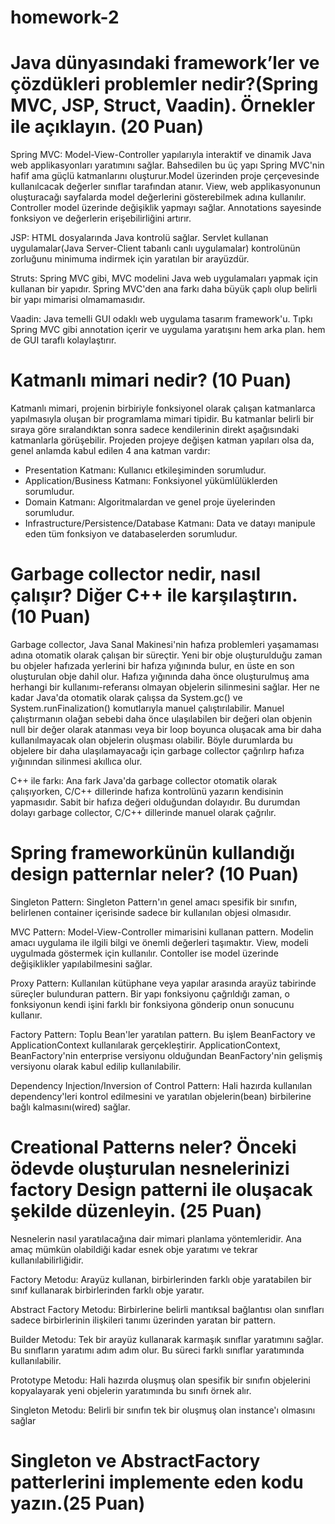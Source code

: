 # homework-2

# Java dünyasındaki framework’ler ve çözdükleri problemler nedir?(Spring MVC, JSP, Struct, Vaadin). Örnekler ile açıklayın. (20 Puan)

Spring MVC: Model-View-Controller yapılarıyla interaktif ve dinamik Java web applikasyonları yaratımını sağlar. Bahsedilen bu üç yapı Spring MVC'nin hafif ama güçlü katmanlarını oluşturur.Model üzerinden proje çerçevesinde kullanılcacak değerler sınıflar tarafından atanır. View, web applikasyonunun oluşturacağı sayfalarda model değerlerini gösterebilmek adına kullanılır. Controller model üzerinde değişiklik yapmayı sağlar. Annotations sayesinde fonksiyon ve değerlerin erişebilirliğini artırır. 

JSP: HTML dosyalarında Java kontrolü sağlar. Servlet kullanan uygulamalar(Java Server-Client tabanlı canlı uygulamalar) kontrolünün zorluğunu minimuma indirmek için yaratılan bir arayüzdür.
 
Struts: Spring MVC gibi, MVC modelini Java web uygulamaları yapmak için kullanan bir yapıdır. Spring MVC'den ana farkı daha büyük çaplı olup belirli bir yapı mimarisi olmamamasıdır. 

Vaadin: Java temelli GUI odaklı web uygulama tasarım framework'u. Tıpkı Spring MVC gibi annotation içerir ve uygulama yaratışını hem arka plan. hem de GUI taraflı kolaylaştırır.


# Katmanlı mimari nedir? (10 Puan)

Katmanlı mimari, projenin birbiriyle fonksiyonel olarak çalışan katmanlarca yapılmasıyla oluşan bir programlama mimari tipidir. Bu katmanlar belirli bir sıraya göre
sıralandıktan sonra sadece kendilerinin direkt aşağısındaki katmanlarla görüşebilir. Projeden projeye değişen katman yapıları olsa da, genel anlamda kabul edilen 4 ana katman vardır:
* Presentation Katmanı: Kullanıcı etkileşiminden sorumludur.
* Application/Business Katmanı: Fonksiyonel yükümlülüklerden sorumludur.
* Domain Katmanı: Algoritmalardan ve genel proje üyelerinden sorumludur.
* Infrastructure/Persistence/Database Katmanı: Data ve datayı manipule eden tüm fonksiyon ve databaselerden sorumludur.

# Garbage collector nedir, nasıl çalışır? Diğer C++ ile karşılaştırın. (10 Puan)

Garbage collector, Java Sanal Makinesi'nin hafıza problemleri yaşamaması adına otomatik olarak çalışan bir süreçtir. Yeni bir obje oluşturulduğu zaman bu objeler hafızada yerlerini bir hafıza yığınında bulur, en üste en son oluşturulan obje dahil olur. Hafıza yığınında daha önce oluşturulmuş ama herhangi bir kullanımı-referansı olmayan objelerin silinmesini sağlar. Her ne kadar Java'da otomatik olarak çalışsa da System.gc() ve System.runFinalization() komutlarıyla manuel çalıştırılabilir. Manuel çalıştırmanın olağan sebebi daha önce ulaşılabilen bir değeri olan objenin null bir değer olarak atanması veya bir loop boyunca oluşacak ama bir daha kullanılmayacak olan objelerin oluşması olabilir. Böyle durumlarda bu objelere bir daha ulaşılamayacağı için garbage collector çağrılırp hafıza yığınından silinmesi akıllıca olur.
     
C++ ile farkı: Ana fark Java'da garbage collector otomatik olarak çalışıyorken, C/C++ dillerinde hafıza kontrolünü yazarın kendisinin yapmasıdır. Sabit bir hafıza değeri olduğundan dolayıdır. Bu durumdan dolayı garbage collector, C/C++ dillerinde manuel olarak çağrılır.

# Spring frameworkünün kullandığı design patternlar neler? (10 Puan)


Singleton Pattern: Singleton Pattern'ın genel amacı spesifik bir sınıfın, belirlenen container içerisinde sadece bir kullanılan objesi olmasıdır.
 
MVC Pattern: Model-View-Controller mimarisini kullanan pattern. Modelin amacı uygulama ile ilgili bilgi ve önemli değerleri taşımaktır. View, modeli uygulmada göstermek için kullanılır. Contoller ise model üzerinde değişiklikler yapılabilmesini sağlar.

Proxy Pattern: Kullanılan kütüphane veya yapılar arasında arayüz tabirinde süreçler bulunduran pattern. Bir yapı fonksiyonu çağrıldığı zaman, o fonksiyonun kendi işini farklı bir fonksiyona gönderip onun sonucunu kullanır.

Factory Pattern: Toplu Bean'ler yaratılan pattern. Bu işlem BeanFactory ve ApplicationContext kullanılarak gerçekleştirir. ApplicationContext, BeanFactory'nin enterprise versiyonu olduğundan BeanFactory'nin gelişmiş versiyonu olarak kabul edilip kullanılabilir.

Dependency Injection/Inversion of Control Pattern: Hali hazırda kullanılan dependency'leri kontrol edilmesini ve yaratılan objelerin(bean) birbilerine bağlı kalmasını(wired) sağlar.



# Creational Patterns neler? Önceki ödevde oluşturulan nesnelerinizi factory Design patterni ile oluşacak şekilde düzenleyin. (25 Puan)

Nesnelerin nasıl yaratılacağına dair mimari planlama yöntemleridir. Ana amaç mümkün olabildiği kadar esnek obje yaratımı ve tekrar kullanılabilirliğidir.

Factory Metodu: Arayüz kullanan, birbirlerinden farklı obje yaratabilen bir sınıf kullanarak birbirlerinden farklı obje yaratır.
     
Abstract Factory Metodu: Birbirlerine belirli mantıksal bağlantısı olan sınıfları sadece birbirlerinin ilişkileri tanımı üzerinden yaratan bir pattern.

Builder Metodu: Tek bir arayüz kullanarak karmaşık sınıflar yaratımını sağlar. Bu sınıfların yaratımı adım adım olur. Bu süreci farklı sınıflar yaratımında kullanılabilir.

Prototype Metodu: Hali hazırda oluşmuş olan spesifik bir sınıfın objelerini kopyalayarak yeni objelerin yaratımında bu sınıfı örnek alır.

Singleton Metodu: Belirli bir sınıfın tek bir oluşmuş olan instance'ı olmasını sağlar
 
# Singleton ve AbstractFactory patterlerini implemente eden kodu yazın.(25 Puan)
